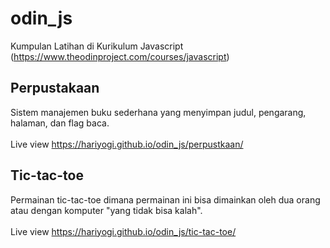 # odin_js
Kumpulan Latihan di Kurikulum Javascript (https://www.theodinproject.com/courses/javascript)

## Perpustakaan
Sistem manajemen buku sederhana yang menyimpan judul, pengarang, halaman, dan flag baca.
<br><br> Live view https://hariyogi.github.io/odin_js/perpustkaan/

## Tic-tac-toe
Permainan tic-tac-toe dimana permainan ini bisa dimainkan oleh dua orang atau dengan komputer "yang tidak bisa kalah".
<br><br> Live view https://hariyogi.github.io/odin_js/tic-tac-toe/
